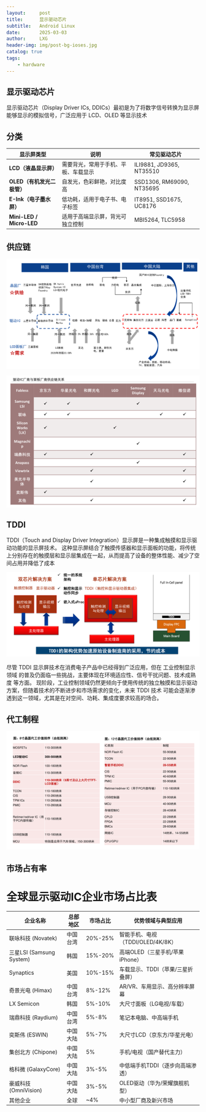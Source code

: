 ```yaml
---
layout:     post
title:      显示驱动芯片
subtitle:   Android Linux
date:       2025-03-03
author:     LXG
header-img: img/post-bg-ioses.jpg
catalog: true
tags:
    - hardware
---
```


## 显示驱动芯片

显示驱动芯片（Display Driver ICs, DDICs）最初是为了将数字信号转换为显示屏能够显示的模拟信号，广泛应用于 LCD、OLED 等显示技术

## 分类

| 显示屏类型      | 说明                                       | 常见驱动芯片               |
|---------------|--------------------------------|--------------------------|
| **LCD（液晶显示屏）** | 需要背光，常用于手机、平板、车载显示 | ILI9881, JD9365, NT35510 |
| **OLED（有机发光二极管）** | 自发光，色彩鲜艳，对比度高 | SSD1306, RM69090, NT35695 |
| **E-Ink（电子墨水屏）** | 低功耗，适用于电子书、电子标签 | IT8951, SSD1675, UC8176 |
| **Mini-LED / Micro-LED** | 适用于高端显示屏，背光可独立控制 | MBI5264, TLC5958 |

## 供应链

![lcd_dispaly_1](/images/hardware/lcd_dispaly_1.png)

![lcd_market](/images/hardware/lcd/lcd_market.png)

## TDDI

TDDI（Touch and Display Driver Integration）显示屏是一种集成触摸和显示驱动功能的显示屏技术。
这种显示屏结合了触摸传感器和显示面板的功能，将传统上分别存在的触摸层和显示层集成在一起，从而提高了设备的整体性能、减少了空间占用并降低了成本

![TDDI](/images/hardware/lcd/TDDI.png)

尽管 TDDI 显示屏技术在消费电子产品中已经得到广泛应用，但在 工业控制显示领域 的普及仍面临一些挑战，主要体现在环境适应性、信号干扰问题、技术成熟度 等方面。
现阶段，工业控制领域仍然更倾向于使用传统的独立触摸和显示驱动方案，但随着技术的不断进步和市场需求的变化，未来 TDDI 技术 可能会逐渐渗透到这一领域，尤其是在对空间、功耗、集成度要求较高的场合。

## 代工制程

![ddic_process](/images/hardware/lcd/ddic_process.png)

## 市场占有率

# 全球显示驱动IC企业市场占比表

| **企业名称**                   | **总部地区**  | **市场占比**   | **优势领域与典型应用**                   |
|--------------------------------|--------------|----------------|----------------------------------------|
| 联咏科技 (Novatek)             | 中国台湾     | 20%-25%        | 智能手机、电视（TDDI/OLED/4K/8K）         |
| 三星LSI (Samsung System)       | 韩国         | 15%-20%        | 高端OLED（三星手机/苹果iPhone）            |
| Synaptics                      | 美国         | 10%-15%        | 车载显示、TDDI（苹果/三星折叠屏）           |
| 奇景光电 (Himax)               | 中国台湾     | 8%-12%         | AR/VR、车用显示、高分辨率屏幕              |
| LX Semicon                     | 韩国         | 5%-10%         | 大尺寸面板（LG电视/车载）                 |
| 瑞鼎科技 (Raydium)             | 中国台湾     | 5%-8%          | 笔记本电脑、中高端手机                    |
| 奕斯伟 (ESWIN)                 | 中国大陆     | 5%-7%          | 大尺寸LCD（京东方/华星光电）              |
| 集创北方 (Chipone)             | 中国大陆     | 5%             | 手机/电视（国产替代主力）                  |
| 格科微 (GalaxyCore)            | 中国大陆     | 3%-5%          | 中低端手机TDDI（逐步向高端渗透）            |
| 豪威科技 (OmniVision)           | 中国大陆     | 3%-5%          | OLED驱动（华为/荣耀旗舰机型）             |
| 其他企业                       | 全球         | ~4%            | 中小型厂商及新兴市场                      |

